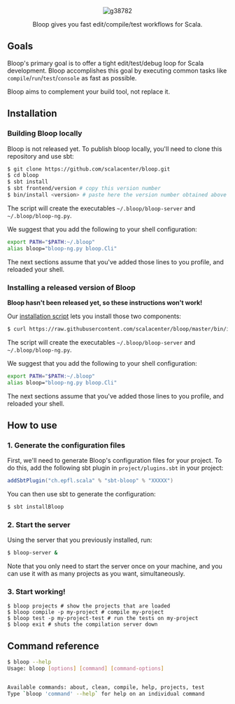 <p align="center">
  <img src="https://user-images.githubusercontent.com/2462974/32790850-d2eeffc2-c95f-11e7-8a3e-7032ca875ce3.png?style=centerme" alt="g38782" style="max-width:100%;">
</p>

<p align="center">
Bloop gives you fast edit/compile/test workflows for Scala.
</p>

## Goals

Bloop's primary goal is to offer a tight edit/test/debug loop for Scala development.
Bloop accomplishes this goal by executing common tasks like `compile`/`run`/`test`/`console` as
fast as possible.

Bloop aims to complement your build tool, not replace it.

## Installation

### Building Bloop locally

Bloop is not released yet. To publish bloop locally, you'll need to clone this repository and use
sbt:

```sh
$ git clone https://github.com/scalacenter/bloop.git
$ cd bloop
$ sbt install
$ sbt frontend/version # copy this version number
$ bin/install <version> # paste here the version number obtained above
```

The script will create the executables `~/.bloop/bloop-server` and `~/.bloop/bloop-ng.py`.

We suggest that you add the following to your shell configuration:

```sh
export PATH="$PATH:~/.bloop"
alias bloop="bloop-ng.py bloop.Cli"
```

The next sections assume that you've added those lines to you profile, and reloaded your shell.

### Installing a released version of Bloop

**Bloop hasn't been released yet, so these instructions won't work!**

Our [installation script][installation-script] lets you install those two components:

```sh
$ curl https://raw.githubusercontent.com/scalacenter/bloop/master/bin/install.sh | sh
```

The script will create the executables `~/.bloop/bloop-server` and `~/.bloop/bloop-ng.py`.

We suggest that you add the following to your shell configuration:

```sh
export PATH="$PATH:~/.bloop"
alias bloop="bloop-ng.py bloop.Cli"
```

The next sections assume that you've added those lines to you profile, and reloaded your shell.

## How to use

### 1. Generate the configuration files

First, we'll need to generate Bloop's configuration files for your project. To do this, add the
following sbt plugin in `project/plugins.sbt` in your project:

```scala
addSbtPlugin("ch.epfl.scala" % "sbt-bloop" % "XXXXX")
```

You can then use sbt to generate the configuration:

```sh
$ sbt installBloop
```

### 2. Start the server

Using the server that you previously installed, run:

```sh
$ bloop-server &
```

Note that you only need to start the server once on your machine, and you can use it with as many
projects as you want, simultaneously.

### 3. Start working!

```
$ bloop projects # show the projects that are loaded
$ bloop compile -p my-project # compile my-project
$ bloop test -p my-project-test # run the tests on my-project
$ bloop exit # shuts the compilation server down
```

## Command reference

```sh
$ bloop --help
Usage: bloop [options] [command] [command-options]


Available commands: about, clean, compile, help, projects, test
Type `bloop 'command' --help` for help on an individual command
```

[installation-script]: https://raw.githubusercontent.com/scalacenter/bloop/master/bin/install.sh
